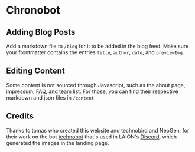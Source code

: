 # Chronobot

## Adding Blog Posts

Add a markdown file to `/blog` for it to be added in the blog feed. Make sure your frontmatter contains the entries `title`, `author`, `date`, and `previewImg`.

## Editing Content

Some content is not sourced through Javascript, such as the about page, impressum, FAQ, and team list. For those, you can find their respective markdown and json files in `/content`
## Credits
Thanks to tomas who created this website and technobird and NeoGen, for their work on the bot [technobot](https://github.com/technobird22/technobot) that's used in LAION's [Discord](https://discord.com/invite/eq3cAMZtCC), which generated the images in the landing page.
